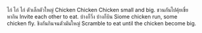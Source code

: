 ไก่ ไก่ ไก่ ตัวเล็กตัวใหญ่ Chicken Chicken Chicken small and big.
ชวนกันไปคุ้ยเขี่ยหากิน Invite each other to eat.
บ้างก็วิ่ง บ้างก็บิน Siome chicken run, some chicken fly.
ชิงกันกินจนตัวมันใหญ่ Scramble to eat until the chicken become big.
